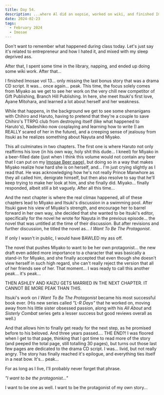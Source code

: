 ```yaml
---
title: Day 54.
description: ...where Al did an oopsie, worked on wiki, and finished Imosae volume 13.
date: 2024-02-23
tags: 
  - February 2024
  - Imosae
---
```


Don't want to remember what happened during class today. Let's just say it's related to entrepreneur and how I hated it, and mixed with my sleep deprived ass.

After that, I spent some time in the library, napping, and ended up doing some wiki work. After that...

I finished Imosae vol 13... only missing the last bonus story that was a drama CD script. It was... once again... peak. This time, the focus solely comes from Miyako as we get to see her work on the very chill new competitor of Gift Publishing, Branch Hill Publishing. In here, she meet Itsuki's first love, Ayane Mitohara, and learned a lot about herself and her weakness.

While that happens, in the background we get to see some shenanigans with Chihiro and Haruto, having to pretend that they're a couple to save Chihiro's TTRPG club from destroying itself (like what happened to Haruto's), Nadeshiko now cosplaying and learning how to write (I am REALLY scared of her in the future), and a creeping sense of jealousy from Itsuki as he realizes something about Nayuta and Miyako.

This all culminates in two chapters. The first one is where Haruto not only reaffirms his love (in his own way, holy shit this dude... I kneel) for Miyako in a beer-filled date (just when I think this volume would not contain any beer that I can put on my [Imosae Beer page](https://alwaysnever-25.github.io/beer.html)), but doing so in a way that makes Miyako realize how hard she is on herself, and... I'm just crying slightly as I read that. He was acknowledging how he's not really Prince Manwhore as they all called him, denigrate himself, but then also resolve to say that he'll keep trying to make her look at him, and she finally did. Miyako... finally responded, albeit still a bit vaguely. After all this time...

And the next chapter is where the real climax happened, all of these chapters lead to Miyako and Itsuki's discussion in a swimming pool. After Itsuki gave his view of Miyako's strength, and encourage her to barrel forward in her own way, she decided that she wanted to be Itsuki's editor, specifically for the novel he wrote for Nayuta in the previous episode... the novel that was untitled at the time of their discussion. But after revisions and further discussion, he titled the novel as... *I Want To Be The Protagonist*.

If only I wasn't in public, I would have BAWLED my ass off.

The novel that pushes Miyako to want to be her own protagonist... the new draft even added more importance to a character that was basically a stand-in for Miyako, and she finally accepted that even though she doesn't view herself in such high regard, she can't really reject the version that all of her friends see of her. That moment... I was ready to call this another peak... it's peak...

THEN ASHLEY AND KAIZU GETS MARRIED IN THE NEXT CHAPTER. IT CANNOT BE MORE PEAK THAN THIS.

Itsuki's work on *I Want To Be The Protagonist* became his most successful book ever. (His new series called *"L-R Days"* that he worked on, moving away from his little sister obsessed passion, along with his *All About* and *Sisterly Combat* series gets a lesser success but good reviews overall as well.)

And that allows him to finally get ready for the next step, as he promised before to his beloved. And three years passed.... THE END?! I was floored when I get to that page, thinking that I got time to read more of the story (and peeped the total page, still totalling 30 pages), but turns out those last few pages are dedicated to the drama CD script. I was... livid, but not really angry. The story has finally reached it's epilogue, and everything ties itself in a neat bow. It's... peak...

For as long as I live, I'll probably never forget that phrase. 

*"I want to be the protagonist..."*

I want to be one as well. I want to be the protagonist of my own story...